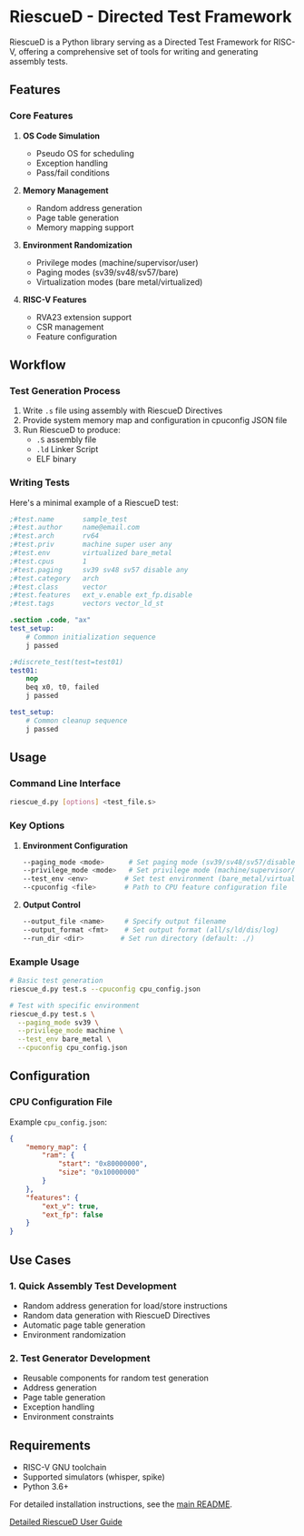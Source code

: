 # RiescueD - Directed Test Framework

RiescueD is a Python library serving as a Directed Test Framework for RISC-V, offering a comprehensive set of tools for writing and generating assembly tests.

## Features

### Core Features
1. **OS Code Simulation**
   - Pseudo OS for scheduling
   - Exception handling
   - Pass/fail conditions

2. **Memory Management**
   - Random address generation
   - Page table generation
   - Memory mapping support

3. **Environment Randomization**
   - Privilege modes (machine/supervisor/user)
   - Paging modes (sv39/sv48/sv57/bare)
   - Virtualization modes (bare metal/virtualized)

4. **RISC-V Features**
   - RVA23 extension support
   - CSR management
   - Feature configuration

## Workflow

### Test Generation Process
1. Write `.s` file using assembly with RiescueD Directives
2. Provide system memory map and configuration in cpuconfig JSON file
3. Run RiescueD to produce:
   - `.S` assembly file
   - `.ld` Linker Script
   - ELF binary

### Writing Tests
Here's a minimal example of a RiescueD test:
```s
;#test.name       sample_test
;#test.author     name@email.com
;#test.arch       rv64
;#test.priv       machine super user any
;#test.env        virtualized bare_metal
;#test.cpus       1
;#test.paging     sv39 sv48 sv57 disable any
;#test.category   arch
;#test.class      vector
;#test.features   ext_v.enable ext_fp.disable
;#test.tags       vectors vector_ld_st

.section .code, "ax"
test_setup:
    # Common initialization sequence
    j passed

;#discrete_test(test=test01)
test01:
    nop
    beq x0, t0, failed
    j passed

test_setup:
    # Common cleanup sequence
    j passed

```

## Usage

### Command Line Interface
```bash
riescue_d.py [options] <test_file.s>
```

### Key Options
1. **Environment Configuration**
   ```bash
   --paging_mode <mode>      # Set paging mode (sv39/sv48/sv57/disable/any)
   --privilege_mode <mode>   # Set privilege mode (machine/supervisor/user/any)
   --test_env <env>         # Set test environment (bare_metal/virtualized)
   --cpuconfig <file>       # Path to CPU feature configuration file
   ```

2. **Output Control**
   ```bash
   --output_file <name>     # Specify output filename
   --output_format <fmt>    # Set output format (all/s/ld/dis/log)
   --run_dir <dir>         # Set run directory (default: ./)
   ```

### Example Usage
```bash
# Basic test generation
riescue_d.py test.s --cpuconfig cpu_config.json

# Test with specific environment
riescue_d.py test.s \
  --paging_mode sv39 \
  --privilege_mode machine \
  --test_env bare_metal \
  --cpuconfig cpu_config.json
```

## Configuration

### CPU Configuration File
Example `cpu_config.json`:
```json
{
    "memory_map": {
        "ram": {
            "start": "0x80000000",
            "size": "0x10000000"
        }
    },
    "features": {
        "ext_v": true,
        "ext_fp": false
    }
}
```

## Use Cases

### 1. Quick Assembly Test Development
- Random address generation for load/store instructions
- Random data generation with RiescueD Directives
- Automatic page table generation
- Environment randomization

### 2. Test Generator Development
- Reusable components for random test generation
- Address generation
- Page table generation
- Exception handling
- Environment constraints

## Requirements
- RISC-V GNU toolchain
- Supported simulators (whisper, spike)
- Python 3.6+

For detailed installation instructions, see the [main README](../../README.md).

[Detailed RiescueD User Guide](https://github.com/tenstorrent/riescue/blob/main/docs/public_source/user_guides/riescued_tutorial.rst)

